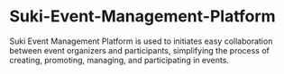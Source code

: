 # Suki-Event-Management-Platform
Suki Event Management Platform is used to initiates easy collaboration between event organizers and participants, simplifying the process of creating, promoting, managing, and participating in events.
